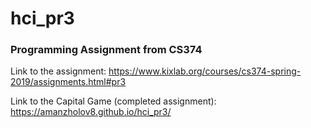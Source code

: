 # hci_pr3

### Programming Assignment from CS374

Link to the assignment: https://www.kixlab.org/courses/cs374-spring-2019/assignments.html#pr3

Link to the Capital Game (completed assignment): https://amanzholov8.github.io/hci_pr3/
